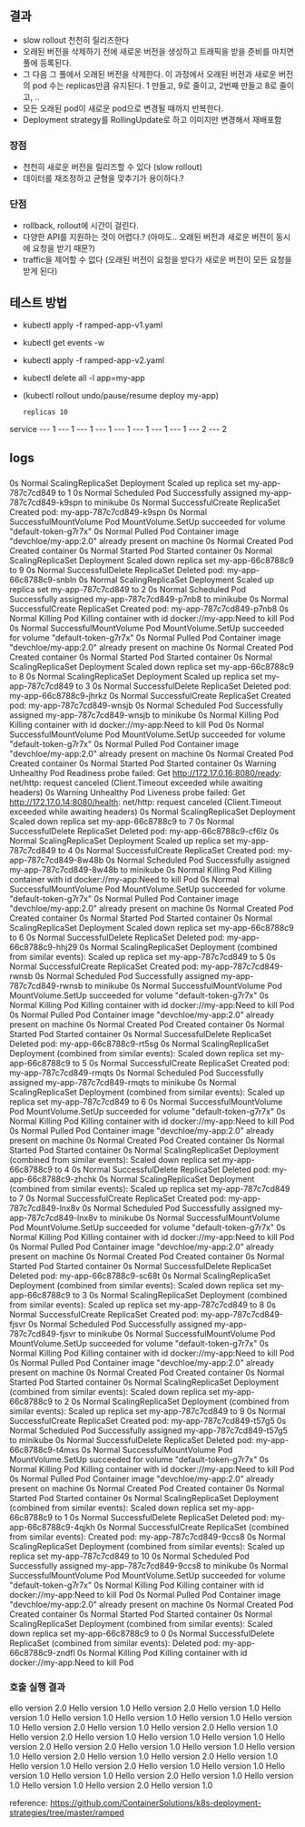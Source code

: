 ## 결과
- slow rollout 천천히 릴리즈한다
- 오래된 버전을 삭제하기 전에 새로운 버전을 생성하고 트래픽을 받을 준비를 마치면 풀에 등록된다.
- 그 다음 그 풀에서 오래된 버전을 삭제한다. 이 과정에서 오래된 버전과 새로운 버전의 pod 수는 replicas만큼 유지된다. 1 만들고, 9로 줄이고, 2번째 만들고 8로 줄이고, ..
- 모든 오래된 pod이 새로운 pod으로 변경될 때까지 반복한다.
- Deployment strategy를 RollingUpdate로 하고 이미지만 변경해서 재배포함 
### 장점
- 천천히 새로운 버전을 릴리즈할 수 있다 (slow rollout)
- 데이터를 재조정하고 균형을 맞추기가 용이하다.?
### 단점
- rollback, rollout에 시간이 걸린다.
- 다양한 API를 지원하는 것이 어렵다.? (아마도.. 오래된 버전과 새로운 버전이 동시에 요청을 받기 때문?)
- traffic을 제어할 수 없다 (오래된 버전이 요청을 받다가 새로운 버전이 모든 요청을 받게 된다)

## 테스트 방법
- kubectl apply -f ramped-app-v1.yaml
- kubectl get events -w
- kubectl apply -f ramped-app-v2.yaml
- kubectl delete all -l app=my-app
- (kubectl rollout undo/pause/resume deploy my-app)

      replicas 10
service  --- 1 
         --- 1
         --- 1
         --- 1
         --- 1
         --- 1
         --- 1
         --- 1
         --- 2
         --- 2

## logs
###
0s    Normal   ScalingReplicaSet   Deployment   Scaled up replica set my-app-787c7cd849 to 1
0s    Normal   Scheduled   Pod   Successfully assigned my-app-787c7cd849-k9spn to minikube
0s    Normal   SuccessfulCreate   ReplicaSet   Created pod: my-app-787c7cd849-k9spn
0s    Normal   SuccessfulMountVolume   Pod   MountVolume.SetUp succeeded for volume "default-token-g7r7x"
0s    Normal   Pulled   Pod   Container image "devchloe/my-app:2.0" already present on machine
0s    Normal   Created   Pod   Created container
0s    Normal   Started   Pod   Started container
0s    Normal   ScalingReplicaSet   Deployment   Scaled down replica set my-app-66c8788c9 to 9
0s    Normal   SuccessfulDelete   ReplicaSet   Deleted pod: my-app-66c8788c9-snbln
0s    Normal   ScalingReplicaSet   Deployment   Scaled up replica set my-app-787c7cd849 to 2
0s    Normal   Scheduled   Pod   Successfully assigned my-app-787c7cd849-p7nb8 to minikube
0s    Normal   SuccessfulCreate   ReplicaSet   Created pod: my-app-787c7cd849-p7nb8
0s    Normal   Killing   Pod   Killing container with id docker://my-app:Need to kill Pod
0s    Normal   SuccessfulMountVolume   Pod   MountVolume.SetUp succeeded for volume "default-token-g7r7x"
0s    Normal   Pulled   Pod   Container image "devchloe/my-app:2.0" already present on machine
0s    Normal   Created   Pod   Created container
0s    Normal   Started   Pod   Started container
0s    Normal   ScalingReplicaSet   Deployment   Scaled down replica set my-app-66c8788c9 to 8
0s    Normal   ScalingReplicaSet   Deployment   Scaled up replica set my-app-787c7cd849 to 3
0s    Normal   SuccessfulDelete   ReplicaSet   Deleted pod: my-app-66c8788c9-jhrkz
0s    Normal   SuccessfulCreate   ReplicaSet   Created pod: my-app-787c7cd849-wnsjb
0s    Normal   Scheduled   Pod   Successfully assigned my-app-787c7cd849-wnsjb to minikube
0s    Normal   Killing   Pod   Killing container with id docker://my-app:Need to kill Pod
0s    Normal   SuccessfulMountVolume   Pod   MountVolume.SetUp succeeded for volume "default-token-g7r7x"
0s    Normal   Pulled   Pod   Container image "devchloe/my-app:2.0" already present on machine
0s    Normal   Created   Pod   Created container
0s    Normal   Started   Pod   Started container
0s    Warning   Unhealthy   Pod   Readiness probe failed: Get http://172.17.0.16:8080/ready: net/http: request canceled (Client.Timeout exceeded while awaiting headers)
0s    Warning   Unhealthy   Pod   Liveness probe failed: Get http://172.17.0.14:8080/health: net/http: request canceled (Client.Timeout exceeded while awaiting headers)
0s    Normal   ScalingReplicaSet   Deployment   Scaled down replica set my-app-66c8788c9 to 7
0s    Normal   SuccessfulDelete   ReplicaSet   Deleted pod: my-app-66c8788c9-cf6lz
0s    Normal   ScalingReplicaSet   Deployment   Scaled up replica set my-app-787c7cd849 to 4
0s    Normal   SuccessfulCreate   ReplicaSet   Created pod: my-app-787c7cd849-8w48b
0s    Normal   Scheduled   Pod   Successfully assigned my-app-787c7cd849-8w48b to minikube
0s    Normal   Killing   Pod   Killing container with id docker://my-app:Need to kill Pod
0s    Normal   SuccessfulMountVolume   Pod   MountVolume.SetUp succeeded for volume "default-token-g7r7x"
0s    Normal   Pulled   Pod   Container image "devchloe/my-app:2.0" already present on machine
0s    Normal   Created   Pod   Created container
0s    Normal   Started   Pod   Started container
0s    Normal   ScalingReplicaSet   Deployment   Scaled down replica set my-app-66c8788c9 to 6
0s    Normal   SuccessfulDelete   ReplicaSet   Deleted pod: my-app-66c8788c9-hhj29
0s    Normal   ScalingReplicaSet   Deployment   (combined from similar events): Scaled up replica set my-app-787c7cd849 to 5
0s    Normal   SuccessfulCreate   ReplicaSet   Created pod: my-app-787c7cd849-rwnsb
0s    Normal   Scheduled   Pod   Successfully assigned my-app-787c7cd849-rwnsb to minikube
0s    Normal   SuccessfulMountVolume   Pod   MountVolume.SetUp succeeded for volume "default-token-g7r7x"
0s    Normal   Killing   Pod   Killing container with id docker://my-app:Need to kill Pod
0s    Normal   Pulled   Pod   Container image "devchloe/my-app:2.0" already present on machine
0s    Normal   Created   Pod   Created container
0s    Normal   Started   Pod   Started container
0s    Normal   SuccessfulDelete   ReplicaSet   Deleted pod: my-app-66c8788c9-rt5sg
0s    Normal   ScalingReplicaSet   Deployment   (combined from similar events): Scaled down replica set my-app-66c8788c9 to 5
0s    Normal   SuccessfulCreate   ReplicaSet   Created pod: my-app-787c7cd849-rmqts
0s    Normal   Scheduled   Pod   Successfully assigned my-app-787c7cd849-rmqts to minikube
0s    Normal   ScalingReplicaSet   Deployment   (combined from similar events): Scaled up replica set my-app-787c7cd849 to 6
0s    Normal   SuccessfulMountVolume   Pod   MountVolume.SetUp succeeded for volume "default-token-g7r7x"
0s    Normal   Killing   Pod   Killing container with id docker://my-app:Need to kill Pod
0s    Normal   Pulled   Pod   Container image "devchloe/my-app:2.0" already present on machine
0s    Normal   Created   Pod   Created container
0s    Normal   Started   Pod   Started container
0s    Normal   ScalingReplicaSet   Deployment   (combined from similar events): Scaled down replica set my-app-66c8788c9 to 4
0s    Normal   SuccessfulDelete   ReplicaSet   Deleted pod: my-app-66c8788c9-zhchk
0s    Normal   ScalingReplicaSet   Deployment   (combined from similar events): Scaled up replica set my-app-787c7cd849 to 7
0s    Normal   SuccessfulCreate   ReplicaSet   Created pod: my-app-787c7cd849-lnx8v
0s    Normal   Scheduled   Pod   Successfully assigned my-app-787c7cd849-lnx8v to minikube
0s    Normal   SuccessfulMountVolume   Pod   MountVolume.SetUp succeeded for volume "default-token-g7r7x"
0s    Normal   Killing   Pod   Killing container with id docker://my-app:Need to kill Pod
0s    Normal   Pulled   Pod   Container image "devchloe/my-app:2.0" already present on machine
0s    Normal   Created   Pod   Created container
0s    Normal   Started   Pod   Started container
0s    Normal   SuccessfulDelete   ReplicaSet   Deleted pod: my-app-66c8788c9-sc68t
0s    Normal   ScalingReplicaSet   Deployment   (combined from similar events): Scaled down replica set my-app-66c8788c9 to 3
0s    Normal   ScalingReplicaSet   Deployment   (combined from similar events): Scaled up replica set my-app-787c7cd849 to 8
0s    Normal   SuccessfulCreate   ReplicaSet   Created pod: my-app-787c7cd849-fjsvr
0s    Normal   Scheduled   Pod   Successfully assigned my-app-787c7cd849-fjsvr to minikube
0s    Normal   SuccessfulMountVolume   Pod   MountVolume.SetUp succeeded for volume "default-token-g7r7x"
0s    Normal   Killing   Pod   Killing container with id docker://my-app:Need to kill Pod
0s    Normal   Pulled   Pod   Container image "devchloe/my-app:2.0" already present on machine
0s    Normal   Created   Pod   Created container
0s    Normal   Started   Pod   Started container
0s    Normal   ScalingReplicaSet   Deployment   (combined from similar events): Scaled down replica set my-app-66c8788c9 to 2
0s    Normal   ScalingReplicaSet   Deployment   (combined from similar events): Scaled up replica set my-app-787c7cd849 to 9
0s    Normal   SuccessfulCreate   ReplicaSet   Created pod: my-app-787c7cd849-t57g5
0s    Normal   Scheduled   Pod   Successfully assigned my-app-787c7cd849-t57g5 to minikube
0s    Normal   SuccessfulDelete   ReplicaSet   Deleted pod: my-app-66c8788c9-t4mxs
0s    Normal   SuccessfulMountVolume   Pod   MountVolume.SetUp succeeded for volume "default-token-g7r7x"
0s    Normal   Killing   Pod   Killing container with id docker://my-app:Need to kill Pod
0s    Normal   Pulled   Pod   Container image "devchloe/my-app:2.0" already present on machine
0s    Normal   Created   Pod   Created container
0s    Normal   Started   Pod   Started container
0s    Normal   ScalingReplicaSet   Deployment   (combined from similar events): Scaled down replica set my-app-66c8788c9 to 1
0s    Normal   SuccessfulDelete   ReplicaSet   Deleted pod: my-app-66c8788c9-4qjkh
0s    Normal   SuccessfulCreate   ReplicaSet   (combined from similar events): Created pod: my-app-787c7cd849-9ccs8
0s    Normal   ScalingReplicaSet   Deployment   (combined from similar events): Scaled up replica set my-app-787c7cd849 to 10
0s    Normal   Scheduled   Pod   Successfully assigned my-app-787c7cd849-9ccs8 to minikube
0s    Normal   SuccessfulMountVolume   Pod   MountVolume.SetUp succeeded for volume "default-token-g7r7x"
0s    Normal   Killing   Pod   Killing container with id docker://my-app:Need to kill Pod
0s    Normal   Pulled   Pod   Container image "devchloe/my-app:2.0" already present on machine
0s    Normal   Created   Pod   Created container
0s    Normal   Started   Pod   Started container
0s    Normal   ScalingReplicaSet   Deployment   (combined from similar events): Scaled down replica set my-app-66c8788c9 to 0
0s    Normal   SuccessfulDelete   ReplicaSet   (combined from similar events): Deleted pod: my-app-66c8788c9-zndfl
0s    Normal   Killing   Pod   Killing container with id docker://my-app:Need to kill Pod

### 호출 실행 결과
ello version 2.0
Hello version 1.0
Hello version 2.0
Hello version 1.0
Hello version 1.0
Hello version 1.0
Hello version 1.0
Hello version 1.0
Hello version 1.0
Hello version 2.0
Hello version 1.0
Hello version 2.0
Hello version 1.0
Hello version 2.0
Hello version 1.0
Hello version 1.0
Hello version 1.0
Hello version 2.0
Hello version 2.0
Hello version 1.0
Hello version 1.0
Hello version 1.0
Hello version 2.0
Hello version 1.0
Hello version 2.0
Hello version 1.0
Hello version 1.0
Hello version 2.0
Hello version 1.0
Hello version 1.0
Hello version 1.0
Hello version 1.0
Hello version 2.0
Hello version 1.0
Hello version 1.0
Hello version 1.0
Hello version 2.0
Hello version 1.0

reference:
https://github.com/ContainerSolutions/k8s-deployment-strategies/tree/master/ramped